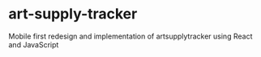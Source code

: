 # art-supply-tracker
Mobile first redesign and implementation of artsupplytracker using React and JavaScript
